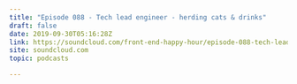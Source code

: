 ```yaml
---
title: "Episode 088 - Tech lead engineer - herding cats & drinks"
draft: false
date: 2019-09-30T05:16:28Z
link: https://soundcloud.com/front-end-happy-hour/episode-088-tech-lead-engineer-herding-cats-drinks?utm_medium=RSS&utm_source=hune
site: soundcloud.com
topic: podcasts  

---
```

